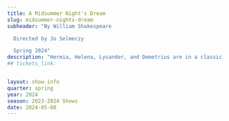 ```yaml
---
title: A Midsummer Night's Dream
slug: midsummer-nights-dream
subheader: "By William Shakespeare

  Directed by Jo Selmeczy

  Spring 2024"
description: "Hermia, Helena, Lysander, and Demetrius are in a classic Shakespearean love triangle: Hermia's father, Egeus, won't let her marry Lysander, who she is in love with, and instead tells her to marry Demetrius, who Helena is in love with. To escape this restriction, Hermia and Lysander run away into the forest, pursued by Demetrius who is pursued by Helena, where their relationships are interfered with by a band of trouble-making fairies. Simultaneously, a band of industry workers called The Mechanicals are rehearsing a play in the forest when their leader, Bottom, gets his head transformed into a donkey by a fairy named Puck. Love potions and anti-love potions run amuck, amping up the chaos tenfold. Finally, all is set right by Puck, and the two couples (Lysander and Hermia, Helena and Demetrius) get married and they all watch The Mechanicals' play."
## tickets_link: 


layout: show-info
quarter: spring
year: 2024
season: 2023-2024 Shows
date: 2024-05-08
---
```

